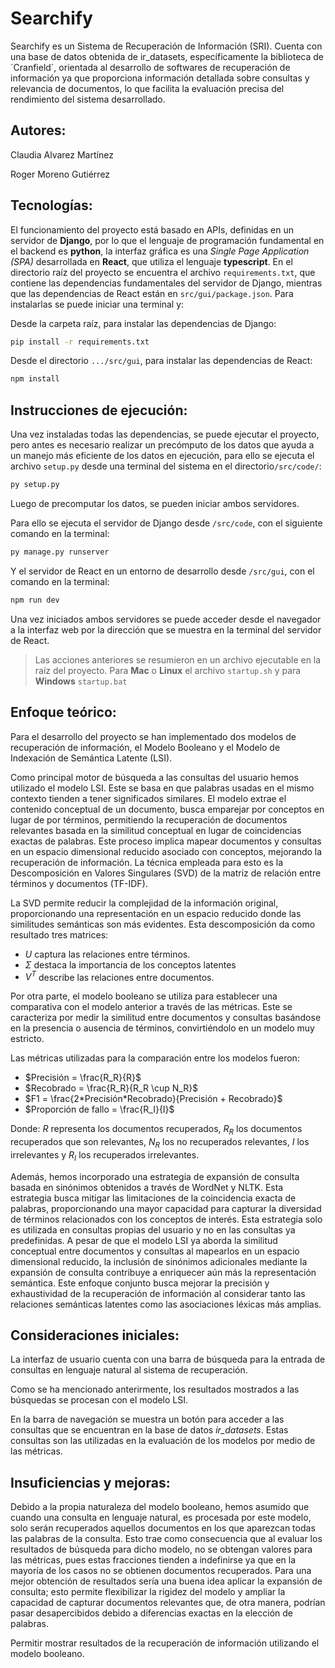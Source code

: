# Searchify 
Searchify es un Sistema de Recuperación de Información (SRI). Cuenta con una base de datos  obtenida de ir_datasets, específicamente la biblioteca de ´Cranfield´, orientada al desarrollo de softwares de recuperación de información ya que proporciona información detallada sobre consultas y relevancia de documentos, lo que facilita la evaluación precisa del rendimiento del sistema desarrollado.



## Autores:

Claudia Alvarez Martínez

Roger Moreno Gutiérrez



## Tecnologías:

El funcionamiento del proyecto está basado en APIs, definidas en un servidor de **Django**, por lo que el lenguaje de programación fundamental en el backend es **python**, la interfaz gráfica es una *Single Page Application (SPA)* desarrollada en **React**, que utiliza el lenguaje **typescript**. En el directorio raíz del proyecto se encuentra el archivo `requirements.txt`, que contiene las dependencias fundamentales del servidor de Django, mientras que las dependencias de React están en `src/gui/package.json`. Para instalarlas se puede iniciar una terminal y:

Desde la carpeta raíz, para instalar las dependencias de Django:

```bash
pip install -r requirements.txt
```

Desde el directorio `.../src/gui`, para instalar las dependencias de React:

```bash
npm install
```



## Instrucciones de ejecución:

Una vez instaladas todas las dependencias, se puede ejecutar el proyecto, pero antes es necesario realizar un precómputo de los datos que ayuda a un manejo más eficiente de los datos en ejecución, para ello se ejecuta el archivo `setup.py` desde una terminal del sistema en el directorio`/src/code/`:

```bash
py setup.py
```

Luego de precomputar los datos, se pueden iniciar ambos servidores.

Para ello se ejecuta el servidor de Django desde `/src/code`, con el siguiente comando en la terminal:

```bash
py manage.py runserver
```

Y el servidor de React en un entorno de desarrollo desde `/src/gui`, con el comando en la terminal:

```bash
npm run dev
```

Una vez iniciados ambos servidores se puede acceder desde el navegador a la interfaz web por la dirección que se muestra en la terminal del servidor de React.

> Las acciones anteriores se resumieron en un archivo ejecutable en la raíz del proyecto. Para **Mac** o **Linux** el archivo `startup.sh` y para **Windows** `startup.bat`



## Enfoque teórico:

Para el desarrollo del proyecto se han implementado dos modelos de recuperación de información, el Modelo Booleano y el Modelo de Indexación de Semántica Latente (LSI).

Como principal motor de búsqueda a las consultas del usuario hemos utilizado el modelo LSI. Este se basa en que palabras usadas en el mismo contexto tienden a tener significados similares. El modelo extrae el contenido conceptual de un documento, busca emparejar por conceptos en lugar de por términos, permitiendo la recuperación de documentos relevantes basada en la similitud conceptual en lugar de coincidencias exactas de palabras. Este proceso implica mapear documentos y consultas en un espacio dimensional reducido asociado con conceptos, mejorando la recuperación de información. La técnica empleada para esto es la Descomposición en Valores Singulares (SVD) de la matriz de relación entre términos y documentos (TF-IDF).

La SVD permite reducir la complejidad de la información original, proporcionando una representación en un espacio reducido donde las similitudes semánticas son más evidentes. Esta descomposición da como resultado tres matrices: 

- $U$ captura las relaciones entre términos.
- $Σ$ destaca la importancia de los conceptos latentes
- $V^T$ describe las relaciones entre documentos.

Por otra parte, el modelo booleano se utiliza para establecer una comparativa con el modelo anterior a través de las métricas. Este se caracteriza por medir la similitud entre documentos y consultas basándose en la presencia o ausencia de términos, convirtiéndolo en un modelo muy estricto.

Las métricas utilizadas para la comparación entre los modelos fueron:

- $Precisión = \frac{R_R}{R}$ 
- $Recobrado = \frac{R_R}{R_R \cup N_R}$
- $F1 = \frac{2*Precisión*Recobrado}{Precisión + Recobrado}$ 
- $Proporción de fallo = \frac{R_I}{I}$

Donde: $R$ representa los documentos recuperados, $R_R$ los documentos recuperados que son relevantes, $N_R$ los no recuperados relevantes, $I$ los irrelevantes y $R_I$ los recuperados irrelevantes. 

Además, hemos incorporado una estrategia de expansión de consulta basada en sinónimos obtenidos a través de WordNet y NLTK. Esta estrategia busca mitigar las limitaciones de la coincidencia exacta de palabras, proporcionando una mayor capacidad para capturar la diversidad de términos relacionados con los conceptos de interés.
Esta estrategia solo es utilizada en consultas propias del usuario y no en las consultas ya predefinidas. A pesar de que el modelo LSI ya aborda la similitud conceptual entre documentos y consultas al mapearlos en un espacio dimensional reducido, la inclusión de sinónimos adicionales mediante la expansión de consulta contribuye a enriquecer aún más la representación semántica. Este enfoque conjunto busca mejorar la precisión y exhaustividad de la recuperación de información al considerar tanto las relaciones semánticas latentes como las asociaciones léxicas más amplias.

## Consideraciones iniciales:

La interfaz de usuario cuenta con una barra de búsqueda para la entrada de consultas en lenguaje natural al sistema de recuperación. 

Como se ha mencionado anterirmente, los resultados mostrados a las búsquedas se procesan con el modelo LSI. 

En la barra de navegación se muestra un botón para acceder a las consultas que se encuentran en la base de datos *ir_datasets*. Estas consultas son las utilizadas en la evaluación de los modelos por medio de las métricas.



## Insuficiencias y mejoras:

Debido a la propia naturaleza del modelo booleano, hemos asumido que cuando una consulta en lenguaje natural, es procesada por este modelo, solo serán recuperados aquellos documentos en los que aparezcan todas las palabras de la consulta. Esto trae como consecuencia que al evaluar los resultados de búsqueda para dicho modelo, no se obtengan valores para las métricas, pues estas fracciones tienden a indefinirse ya que en la mayoría de los casos no se obtienen documentos recuperados. Para una mejor obtención de resultados sería una buena idea aplicar la expansión de consulta; esto permite flexibilizar la rigidez del modelo y ampliar la capacidad de capturar documentos relevantes que, de otra manera, podrían pasar desapercibidos debido a diferencias exactas en la elección de palabras.

Permitir mostrar resultados de la recuperación de información utilizando el modelo booleano.

